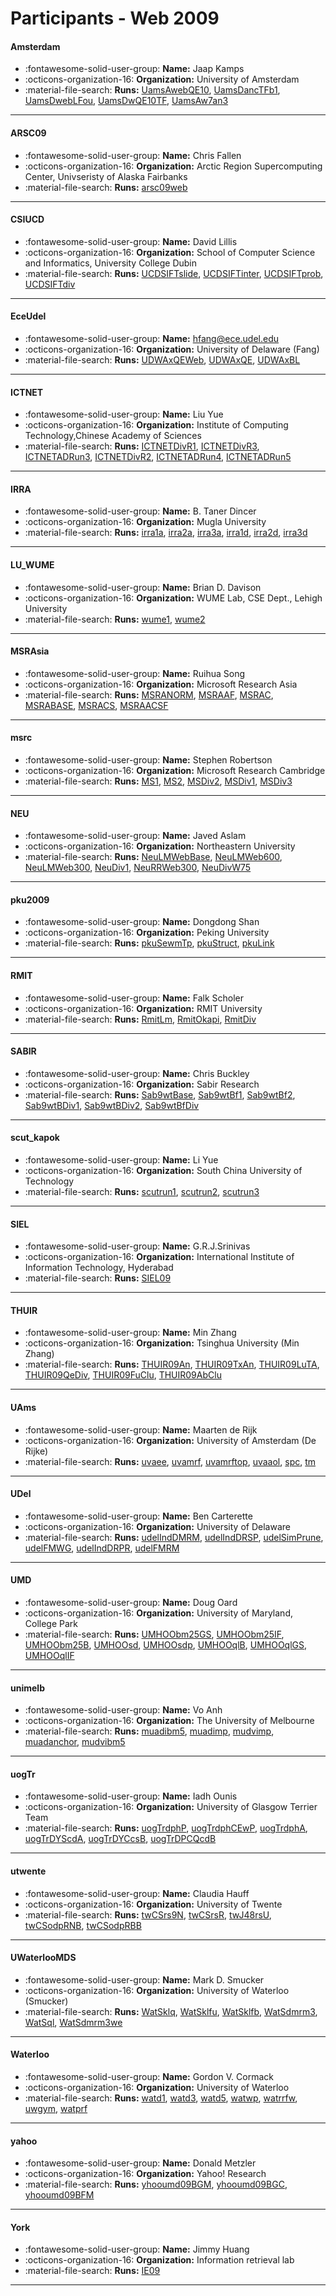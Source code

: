 # Participants - Web 2009 

#### Amsterdam 
 - :fontawesome-solid-user-group: **Name:** Jaap Kamps 
 - :octicons-organization-16: **Organization:** University of Amsterdam 
 - :material-file-search: **Runs:** [UamsAwebQE10](./runs.md#uamsawebqe10), [UamsDancTFb1](./runs.md#uamsdanctfb1), [UamsDwebLFou](./runs.md#uamsdweblfou), [UamsDwQE10TF](./runs.md#uamsdwqe10tf), [UamsAw7an3](./runs.md#uamsaw7an3) 

---
#### ARSC09 
 - :fontawesome-solid-user-group: **Name:** Chris Fallen 
 - :octicons-organization-16: **Organization:** Arctic Region Supercomputing Center, Univseristy of Alaska Fairbanks 
 - :material-file-search: **Runs:** [arsc09web](./runs.md#arsc09web) 

---
#### CSIUCD 
 - :fontawesome-solid-user-group: **Name:** David Lillis 
 - :octicons-organization-16: **Organization:** School of Computer Science and Informatics, University College Dubin 
 - :material-file-search: **Runs:** [UCDSIFTslide](./runs.md#ucdsiftslide), [UCDSIFTinter](./runs.md#ucdsiftinter), [UCDSIFTprob](./runs.md#ucdsiftprob), [UCDSIFTdiv](./runs.md#ucdsiftdiv) 

---
#### EceUdel 
 - :fontawesome-solid-user-group: **Name:** hfang@ece.udel.edu 
 - :octicons-organization-16: **Organization:** University of Delaware (Fang) 
 - :material-file-search: **Runs:** [UDWAxQEWeb](./runs.md#udwaxqeweb), [UDWAxQE](./runs.md#udwaxqe), [UDWAxBL](./runs.md#udwaxbl) 

---
#### ICTNET 
 - :fontawesome-solid-user-group: **Name:** Liu Yue 
 - :octicons-organization-16: **Organization:** Institute of Computing Technology,Chinese Academy of Sciences 
 - :material-file-search: **Runs:** [ICTNETDivR1](./runs.md#ictnetdivr1), [ICTNETDivR3](./runs.md#ictnetdivr3), [ICTNETADRun3](./runs.md#ictnetadrun3), [ICTNETDivR2](./runs.md#ictnetdivr2), [ICTNETADRun4](./runs.md#ictnetadrun4), [ICTNETADRun5](./runs.md#ictnetadrun5) 

---
#### IRRA 
 - :fontawesome-solid-user-group: **Name:** B. Taner Dincer 
 - :octicons-organization-16: **Organization:** Mugla University 
 - :material-file-search: **Runs:** [irra1a](./runs.md#irra1a), [irra2a](./runs.md#irra2a), [irra3a](./runs.md#irra3a), [irra1d](./runs.md#irra1d), [irra2d](./runs.md#irra2d), [irra3d](./runs.md#irra3d) 

---
#### LU_WUME 
 - :fontawesome-solid-user-group: **Name:** Brian D. Davison 
 - :octicons-organization-16: **Organization:** WUME Lab, CSE Dept., Lehigh University 
 - :material-file-search: **Runs:** [wume1](./runs.md#wume1), [wume2](./runs.md#wume2) 

---
#### MSRAsia 
 - :fontawesome-solid-user-group: **Name:** Ruihua Song 
 - :octicons-organization-16: **Organization:** Microsoft Research Asia 
 - :material-file-search: **Runs:** [MSRANORM](./runs.md#msranorm), [MSRAAF](./runs.md#msraaf), [MSRAC](./runs.md#msrac), [MSRABASE](./runs.md#msrabase), [MSRACS](./runs.md#msracs), [MSRAACSF](./runs.md#msraacsf) 

---
#### msrc 
 - :fontawesome-solid-user-group: **Name:** Stephen Robertson 
 - :octicons-organization-16: **Organization:** Microsoft Research Cambridge 
 - :material-file-search: **Runs:** [MS1](./runs.md#ms1), [MS2](./runs.md#ms2), [MSDiv2](./runs.md#msdiv2), [MSDiv1](./runs.md#msdiv1), [MSDiv3](./runs.md#msdiv3) 

---
#### NEU 
 - :fontawesome-solid-user-group: **Name:** Javed Aslam 
 - :octicons-organization-16: **Organization:** Northeastern University 
 - :material-file-search: **Runs:** [NeuLMWebBase](./runs.md#neulmwebbase), [NeuLMWeb600](./runs.md#neulmweb600), [NeuLMWeb300](./runs.md#neulmweb300), [NeuDiv1](./runs.md#neudiv1), [NeuRRWeb300](./runs.md#neurrweb300), [NeuDivW75](./runs.md#neudivw75) 

---
#### pku2009 
 - :fontawesome-solid-user-group: **Name:** Dongdong Shan 
 - :octicons-organization-16: **Organization:** Peking University 
 - :material-file-search: **Runs:** [pkuSewmTp](./runs.md#pkusewmtp), [pkuStruct](./runs.md#pkustruct), [pkuLink](./runs.md#pkulink) 

---
#### RMIT 
 - :fontawesome-solid-user-group: **Name:** Falk Scholer 
 - :octicons-organization-16: **Organization:** RMIT University 
 - :material-file-search: **Runs:** [RmitLm](./runs.md#rmitlm), [RmitOkapi](./runs.md#rmitokapi), [RmitDiv](./runs.md#rmitdiv) 

---
#### SABIR 
 - :fontawesome-solid-user-group: **Name:** Chris Buckley 
 - :octicons-organization-16: **Organization:** Sabir Research 
 - :material-file-search: **Runs:** [Sab9wtBase](./runs.md#sab9wtbase), [Sab9wtBf1](./runs.md#sab9wtbf1), [Sab9wtBf2](./runs.md#sab9wtbf2), [Sab9wtBDiv1](./runs.md#sab9wtbdiv1), [Sab9wtBDiv2](./runs.md#sab9wtbdiv2), [Sab9wtBfDiv](./runs.md#sab9wtbfdiv) 

---
#### scut_kapok 
 - :fontawesome-solid-user-group: **Name:** Li Yue 
 - :octicons-organization-16: **Organization:** South China University of Technology 
 - :material-file-search: **Runs:** [scutrun1](./runs.md#scutrun1), [scutrun2](./runs.md#scutrun2), [scutrun3](./runs.md#scutrun3) 

---
#### SIEL 
 - :fontawesome-solid-user-group: **Name:** G.R.J.Srinivas 
 - :octicons-organization-16: **Organization:** International Institute of Information Technology, Hyderabad 
 - :material-file-search: **Runs:** [SIEL09](./runs.md#siel09) 

---
#### THUIR 
 - :fontawesome-solid-user-group: **Name:** Min Zhang 
 - :octicons-organization-16: **Organization:** Tsinghua University (Min Zhang) 
 - :material-file-search: **Runs:** [THUIR09An](./runs.md#thuir09an), [THUIR09TxAn](./runs.md#thuir09txan), [THUIR09LuTA](./runs.md#thuir09luta), [THUIR09QeDiv](./runs.md#thuir09qediv), [THUIR09FuClu](./runs.md#thuir09fuclu), [THUIR09AbClu](./runs.md#thuir09abclu) 

---
#### UAms 
 - :fontawesome-solid-user-group: **Name:** Maarten de Rijk 
 - :octicons-organization-16: **Organization:** University of Amsterdam (De Rijke) 
 - :material-file-search: **Runs:** [uvaee](./runs.md#uvaee), [uvamrf](./runs.md#uvamrf), [uvamrftop](./runs.md#uvamrftop), [uvaaol](./runs.md#uvaaol), [spc](./runs.md#spc), [tm](./runs.md#tm) 

---
#### UDel 
 - :fontawesome-solid-user-group: **Name:** Ben Carterette 
 - :octicons-organization-16: **Organization:** University of Delaware 
 - :material-file-search: **Runs:** [udelIndDMRM](./runs.md#udelinddmrm), [udelIndDRSP](./runs.md#udelinddrsp), [udelSimPrune](./runs.md#udelsimprune), [udelFMWG](./runs.md#udelfmwg), [udelIndDRPR](./runs.md#udelinddrpr), [udelFMRM](./runs.md#udelfmrm) 

---
#### UMD 
 - :fontawesome-solid-user-group: **Name:** Doug Oard 
 - :octicons-organization-16: **Organization:** University of Maryland, College Park 
 - :material-file-search: **Runs:** [UMHOObm25GS](./runs.md#umhoobm25gs), [UMHOObm25IF](./runs.md#umhoobm25if), [UMHOObm25B](./runs.md#umhoobm25b), [UMHOOsd](./runs.md#umhoosd), [UMHOOsdp](./runs.md#umhoosdp), [UMHOOqlB](./runs.md#umhooqlb), [UMHOOqlGS](./runs.md#umhooqlgs), [UMHOOqlIF](./runs.md#umhooqlif) 

---
#### unimelb 
 - :fontawesome-solid-user-group: **Name:** Vo Anh 
 - :octicons-organization-16: **Organization:** The University of Melbourne 
 - :material-file-search: **Runs:** [muadibm5](./runs.md#muadibm5), [muadimp](./runs.md#muadimp), [mudvimp](./runs.md#mudvimp), [muadanchor](./runs.md#muadanchor), [mudvibm5](./runs.md#mudvibm5) 

---
#### uogTr 
 - :fontawesome-solid-user-group: **Name:** Iadh Ounis 
 - :octicons-organization-16: **Organization:** University of Glasgow Terrier Team 
 - :material-file-search: **Runs:** [uogTrdphP](./runs.md#uogtrdphp), [uogTrdphCEwP](./runs.md#uogtrdphcewp), [uogTrdphA](./runs.md#uogtrdpha), [uogTrDYScdA](./runs.md#uogtrdyscda), [uogTrDYCcsB](./runs.md#uogtrdyccsb), [uogTrDPCQcdB](./runs.md#uogtrdpcqcdb) 

---
#### utwente 
 - :fontawesome-solid-user-group: **Name:** Claudia Hauff 
 - :octicons-organization-16: **Organization:** University of Twente 
 - :material-file-search: **Runs:** [twCSrs9N](./runs.md#twcsrs9n), [twCSrsR](./runs.md#twcsrsr), [twJ48rsU](./runs.md#twj48rsu), [twCSodpRNB](./runs.md#twcsodprnb), [twCSodpRBB](./runs.md#twcsodprbb) 

---
#### UWaterlooMDS 
 - :fontawesome-solid-user-group: **Name:** Mark D. Smucker 
 - :octicons-organization-16: **Organization:** University of Waterloo (Smucker) 
 - :material-file-search: **Runs:** [WatSklq](./runs.md#watsklq), [WatSklfu](./runs.md#watsklfu), [WatSklfb](./runs.md#watsklfb), [WatSdmrm3](./runs.md#watsdmrm3), [WatSql](./runs.md#watsql), [WatSdmrm3we](./runs.md#watsdmrm3we) 

---
#### Waterloo 
 - :fontawesome-solid-user-group: **Name:** Gordon V. Cormack 
 - :octicons-organization-16: **Organization:** University of Waterloo 
 - :material-file-search: **Runs:** [watd1](./runs.md#watd1), [watd3](./runs.md#watd3), [watd5](./runs.md#watd5), [watwp](./runs.md#watwp), [watrrfw](./runs.md#watrrfw), [uwgym](./runs.md#uwgym), [watprf](./runs.md#watprf) 

---
#### yahoo 
 - :fontawesome-solid-user-group: **Name:** Donald Metzler 
 - :octicons-organization-16: **Organization:** Yahoo! Research 
 - :material-file-search: **Runs:** [yhooumd09BGM](./runs.md#yhooumd09bgm), [yhooumd09BGC](./runs.md#yhooumd09bgc), [yhooumd09BFM](./runs.md#yhooumd09bfm) 

---
#### York 
 - :fontawesome-solid-user-group: **Name:** Jimmy Huang 
 - :octicons-organization-16: **Organization:** Information retrieval lab 
 - :material-file-search: **Runs:** [IE09](./runs.md#ie09) 

---
